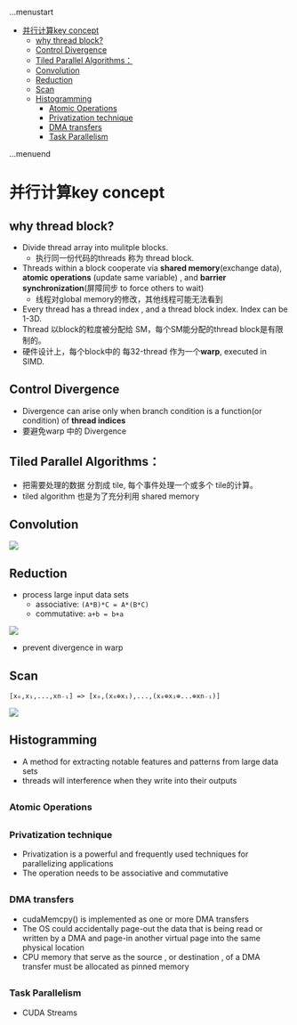 ...menustart

- [并行计算key concept](#e9baed1ff669cdf45540a3cc4a489e1d)
    - [why thread block?](#7013df2804f996276490d1bd5ed46b62)
    - [Control Divergence](#e371125d3bb809b1dff55732564b5247)
    - [Tiled Parallel Algorithms：](#b48c04522007f86979cc8d0ab4bfa014)
    - [Convolution](#fa0f0ae43fdca46d1d68255409ec0b89)
    - [Reduction](#9e834f13e35e4edf64863ab414a6217a)
    - [Scan](#22efdbe132eabc102306bd7a334fb434)
    - [Histogramming](#0f39b900b08ff634a8f210cf9ea18fa2)
        - [Atomic Operations](#eaa1709ae37b41b0f052cd5eae6a14b4)
        - [Privatization technique](#64d108ae7d98c064d5d748811072d5de)
        - [DMA transfers](#98d55f70bc1bc9116f3127e60600d3ac)
        - [Task Parallelism](#002e6af863fe6857b7152c49678d364f)

...menuend


<h2 id="e9baed1ff669cdf45540a3cc4a489e1d"></h2>


# 并行计算key concept

<h2 id="7013df2804f996276490d1bd5ed46b62"></h2>


## why thread block?

 - Divide thread array into mulitple blocks. 
    - 执行同一份代码的threads 称为 thread block.
 - Threads within a block cooperate via **shared memory**(exchange data), **atomic operations** (update same variable) , and **barrier synchronization**(屏障同步 to force others to wait)
    - 线程对global memory的修改，其他线程可能无法看到 
 - Every thread has a thread index , and a thread block index. Index can be 1-3D.
 - Thread 以block的粒度被分配给 SM，每个SM能分配的thread block是有限制的。
 - 硬件设计上，每个block中的 每32-thread 作为一个**warp**, executed in SIMD.


<h2 id="e371125d3bb809b1dff55732564b5247"></h2>


## Control Divergence

 - Divergence can arise only when branch condition is a function(or condition) of **thread indices**
 - 要避免warp 中的 Divergence


<h2 id="b48c04522007f86979cc8d0ab4bfa014"></h2>


## Tiled Parallel Algorithms：

 - 把需要处理的数据 分割成 tile, 每个事件处理一个或多个 tile的计算。
 - tiled algorithm 也是为了充分利用 shared memory


<h2 id="fa0f0ae43fdca46d1d68255409ec0b89"></h2>


## Convolution

![](../imgs/1DConvolutionExample.jpg)


<h2 id="9e834f13e35e4edf64863ab414a6217a"></h2>


## Reduction

 - process large input data sets
    - associative: `(A*B)*C = A*(B*C)`
    - commutative: `a+b = b+a`
 
![](../imgs/better_reduction_kernel.png)

 - prevent divergence in warp

<h2 id="22efdbe132eabc102306bd7a334fb434"></h2>


## Scan

`[x₀,x₁,...,xn₋₁] => [x₀,(x₀⊕x₁),...,(x₀⊕x₁⊕...⊕xn₋₁)]`

![](../imgs/parallel_scan_put_together.png)


<h2 id="0f39b900b08ff634a8f210cf9ea18fa2"></h2>


## Histogramming

 - A method for extracting notable features and patterns from large data sets
 - threads will interference when they write into their outputs
 

<h2 id="eaa1709ae37b41b0f052cd5eae6a14b4"></h2>


### Atomic Operations

<h2 id="64d108ae7d98c064d5d748811072d5de"></h2>


### Privatization technique

 - Privatization is a powerful and frequently used techniques for parallelizing applications
 - The operation needs to be associative and commutative


<h2 id="98d55f70bc1bc9116f3127e60600d3ac"></h2>


### DMA transfers

 - cudaMemcpy() is implemented as one or more DMA transfers
 - The OS could accidentally page-out the data that is being read or written by a DMA and page-in another virtual page into the same physical location
 - CPU memory that serve as the source , or destination , of a DMA transfer must be allocated as pinned memory
 
<h2 id="002e6af863fe6857b7152c49678d364f"></h2>


### Task Parallelism

 - CUDA Streams
 
